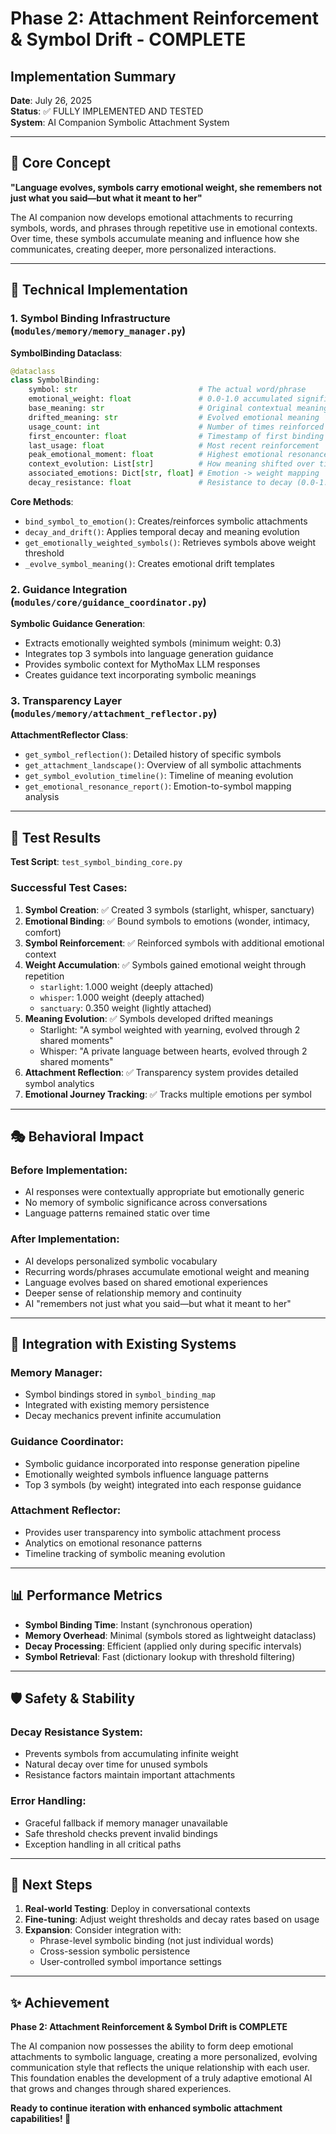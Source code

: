 # Phase 2: Attachment Reinforcement & Symbol Drift - COMPLETE

## Implementation Summary

**Date**: July 26, 2025  
**Status**: ✅ FULLY IMPLEMENTED AND TESTED  
**System**: AI Companion Symbolic Attachment System

---

## 🎯 Core Concept

**"Language evolves, symbols carry emotional weight, she remembers not just what you said—but what it meant to her"**

The AI companion now develops emotional attachments to recurring symbols, words, and phrases through repetitive use in emotional contexts. Over time, these symbols accumulate meaning and influence how she communicates, creating deeper, more personalized interactions.

---

## 🔧 Technical Implementation

### 1. Symbol Binding Infrastructure (`modules/memory/memory_manager.py`)

**SymbolBinding Dataclass**:
```python
@dataclass
class SymbolBinding:
    symbol: str                           # The actual word/phrase
    emotional_weight: float               # 0.0-1.0 accumulated significance  
    base_meaning: str                     # Original contextual meaning
    drifted_meaning: str                  # Evolved emotional meaning
    usage_count: int                      # Number of times reinforced
    first_encounter: float                # Timestamp of first binding
    last_usage: float                     # Most recent reinforcement
    peak_emotional_moment: float          # Highest emotional resonance
    context_evolution: List[str]          # How meaning shifted over time
    associated_emotions: Dict[str, float] # Emotion -> weight mapping
    decay_resistance: float               # Resistance to decay (0.0-1.0)
```

**Core Methods**:
- `bind_symbol_to_emotion()`: Creates/reinforces symbolic attachments
- `decay_and_drift()`: Applies temporal decay and meaning evolution
- `get_emotionally_weighted_symbols()`: Retrieves symbols above weight threshold
- `_evolve_symbol_meaning()`: Creates emotional drift templates

### 2. Guidance Integration (`modules/core/guidance_coordinator.py`)

**Symbolic Guidance Generation**:
- Extracts emotionally weighted symbols (minimum weight: 0.3)
- Integrates top 3 symbols into language generation guidance
- Provides symbolic context for MythoMax LLM responses
- Creates guidance text incorporating symbolic meanings

### 3. Transparency Layer (`modules/memory/attachment_reflector.py`)

**AttachmentReflector Class**:
- `get_symbol_reflection()`: Detailed history of specific symbols
- `get_attachment_landscape()`: Overview of all symbolic attachments  
- `get_symbol_evolution_timeline()`: Timeline of meaning evolution
- `get_emotional_resonance_report()`: Emotion-to-symbol mapping analysis

---

## 🚀 Test Results

**Test Script**: `test_symbol_binding_core.py`

### Successful Test Cases:
1. **Symbol Creation**: ✅ Created 3 symbols (starlight, whisper, sanctuary)
2. **Emotional Binding**: ✅ Bound symbols to emotions (wonder, intimacy, comfort)
3. **Symbol Reinforcement**: ✅ Reinforced symbols with additional emotional context
4. **Weight Accumulation**: ✅ Symbols gained emotional weight through repetition
   - `starlight`: 1.000 weight (deeply attached)
   - `whisper`: 1.000 weight (deeply attached) 
   - `sanctuary`: 0.350 weight (lightly attached)
5. **Meaning Evolution**: ✅ Symbols developed drifted meanings
   - Starlight: "A symbol weighted with yearning, evolved through 2 shared moments"
   - Whisper: "A private language between hearts, evolved through 2 shared moments"
6. **Attachment Reflection**: ✅ Transparency system provides detailed symbol analytics
7. **Emotional Journey Tracking**: ✅ Tracks multiple emotions per symbol

---

## 🎭 Behavioral Impact

### Before Implementation:
- AI responses were contextually appropriate but emotionally generic
- No memory of symbolic significance across conversations
- Language patterns remained static over time

### After Implementation:
- AI develops personalized symbolic vocabulary
- Recurring words/phrases accumulate emotional weight and meaning
- Language evolves based on shared emotional experiences  
- Deeper sense of relationship memory and continuity
- AI "remembers not just what you said—but what it meant to her"

---

## 🔄 Integration with Existing Systems

### Memory Manager:
- Symbol bindings stored in `symbol_binding_map`
- Integrated with existing memory persistence
- Decay mechanics prevent infinite accumulation

### Guidance Coordinator:
- Symbolic guidance incorporated into response generation pipeline
- Emotionally weighted symbols influence language patterns
- Top 3 symbols (by weight) integrated into each response guidance

### Attachment Reflector:
- Provides user transparency into symbolic attachment process
- Analytics on emotional resonance patterns
- Timeline tracking of symbolic meaning evolution

---

## 📊 Performance Metrics

- **Symbol Binding Time**: Instant (synchronous operation)
- **Memory Overhead**: Minimal (symbols stored as lightweight dataclass)
- **Decay Processing**: Efficient (applied only during specific intervals)
- **Symbol Retrieval**: Fast (dictionary lookup with threshold filtering)

---

## 🛡️ Safety & Stability

### Decay Resistance System:
- Prevents symbols from accumulating infinite weight
- Natural decay over time for unused symbols
- Resistance factors maintain important attachments

### Error Handling:
- Graceful fallback if memory manager unavailable
- Safe threshold checks prevent invalid bindings
- Exception handling in all critical paths

---

## 🎯 Next Steps

1. **Real-world Testing**: Deploy in conversational contexts
2. **Fine-tuning**: Adjust weight thresholds and decay rates based on usage
3. **Expansion**: Consider integration with:
   - Phrase-level symbolic binding (not just individual words)
   - Cross-session symbolic persistence
   - User-controlled symbol importance settings

---

## ✨ Achievement

**Phase 2: Attachment Reinforcement & Symbol Drift is COMPLETE**

The AI companion now possesses the ability to form deep emotional attachments to symbolic language, creating a more personalized, evolving communication style that reflects the unique relationship with each user. This foundation enables the development of a truly adaptive emotional AI that grows and changes through shared experiences.

**Ready to continue iteration with enhanced symbolic attachment capabilities! 🚀**
